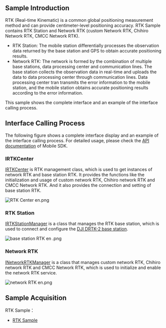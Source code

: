 ## Sample Introduction

RTK (Real-time Kinematic) is a common global positioning measurement method and can provide centimeter-level positioning accuracy. RTK Sample contains RTK Station and Network RTK (custom Network RTK, Chihiro Network RTK, CMCC Network RTK).

* RTK Station: The mobile station differentially processes the observation data returned by the base station and GPS to obtain accurate positioning results.
* Network RTK: The network is formed by the combination of multiple base stations, data processing center and communication lines. The base station collects the observation data in real-time and uploads the data to data processing center through communication lines. Data processing center tran transmits the error information to the mobile station, and the mobile station obtains accurate positioning results according to the error information.

This sample shows the complete interface and an example of the interface calling process.


## Interface Calling Process
The following figure shows a complete interface display and an example of the interface calling process. For detailed usage, please check the [API documentation](https://developer.dji.com/api-reference-v5/android-api/Components/IRTKCenter/IRTKCenter.html) of Mobile SDK.

### IRTKCenter
[IRTKCenter](https://developer.dji.com/api-reference-v5/android-api/Components/IRTKCenter/IRTKCenter.html) is RTK management class, which is used to get instances of network RTK and base station RTK. It provides the functions like the initialization and usage of custom network RTK, Chihiro network RTK and CMCC Network RTK. And it also provides the connection and setting of base station RTK. 


![RTK Center en.png](https://terra-1-g.djicdn.com/71a7d383e71a4fb8887a310eb746b47f/msdk/Documentation/V5.1/RTK%20Center%20en.png)

### RTK Station
[IRTKStationManager](https://developer.dji.com/api-reference-v5/android-api/Components/IRTKCenter/IRTKStationManager.html) is a class that manages the RTK base station, which is used to connect and configure the [DJI DRTK-2 base station](https://www.dji.com/d-rtk-2?site=brandsite&from=insite_search).

![base station RTK en .png](https://terra-1-g.djicdn.com/84f990b0bbd145e6a3930de0c55d3b2b/admin/doc/c0dbe38f-3bd9-4a63-853e-f284f8f083ec.png)


### Network RTK
[INetworkRTKManager](https://developer.dji.com/api-reference-v5/android-api/Components/IRTKCenter/INetworkRTKManager.html) is a class that manages custom network RTK, Chihiro network RTK and CMCC Network RTK, which is used to initialize and enable the network RTK service.

![network RTK en.png](https://terra-1-g.djicdn.com/71a7d383e71a4fb8887a310eb746b47f/msdk/Documentation/V5.1/network%20RTK%20en.png)

## Sample Acquisition

RTK Sample：
* [RTK Sample](	https://github.com/dji-sdk/Mobile-SDK-Android-V5/blob/dev-sdk-main/SampleCode-V5/android-sdk-v5-sample/src/main/java/dji/sampleV5/aircraft/pages/RTKCenterFragment.kt)